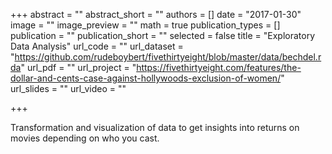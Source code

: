 +++
abstract = ""
abstract_short = ""
authors = []
date = "2017-01-30"
image = ""
image_preview = ""
math = true
publication_types = []
publication = ""
publication_short = ""
selected = false
title = "Exploratory Data Analysis"
url_code = ""
url_dataset = "https://github.com/rudeboybert/fivethirtyeight/blob/master/data/bechdel.rda"
url_pdf = ""
url_project = "https://fivethirtyeight.com/features/the-dollar-and-cents-case-against-hollywoods-exclusion-of-women/"
url_slides = ""
url_video = ""

+++

Transformation and visualization of data to get insights into returns on movies depending on who you cast.